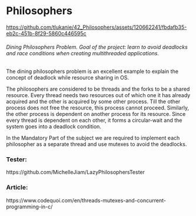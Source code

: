 # Philosophers
https://github.com/tlukanie/42_Philosophers/assets/120662241/fbdafb35-eb2c-451b-8f29-5860c446595c
<h6>Dining Philosophers Problem. Goal of the project: learn to avoid deadlocks and race conditions when creating multithreaded applications.</h6>
<p>The dining philosophers problem is an excellent example to explain the concept of deadlock while resource sharing in OS.</p>
<p>The philosophers are considered to be threads and the forks to be a shared resource. Every thread needs two resources out of which one it has already acquired and the other is acquired by some other process. Till the other process does not free the resource, this process cannot proceed. Similarly, the other process is dependent on another process for its resource. Since every thread is dependent on each other, it forms a circular-wait and the system goes into a deadlock condition.</p>
<p>In the Mandatory Part of the subject we are required to implement each philosopher as a separate thread and use mutexes to avoid the deadlocks.</p>
<h3>Tester:</h3> https://github.com/MichelleJiam/LazyPhilosophersTester<br>
<h3>Article:</h3> https://www.codequoi.com/en/threads-mutexes-and-concurrent-programming-in-c/
